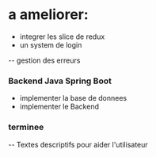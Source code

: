 # a ameliorer:
- integrer les slice de redux
- un system de login


-- gestion des erreurs


### Backend Java Spring Boot
- implementer la base de donnees
- implementer le Backend


### terminee
-- Textes descriptifs pour aider l'utilisateur